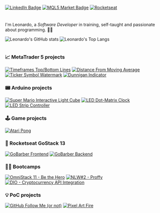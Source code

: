 [![LinkedIn Badge](https://img.shields.io/badge/-LinkedIn-blue?style=flat&logo=Linkedin&logoColor=white)][LinkedIn-Profile]
[![MQL5 Market Badge](https://img.shields.io/badge/-MQL5_Market-4a77b4?style=flat&logo=ubuntu&logoColor=white)][MQL5-Market]
[![Rocketseat](https://img.shields.io/badge/-🚀_Rocketseat-7159C1?style=flat)][Rocketseat-Profile]

# 

I'm Leonardo, a *Software Developer* in training, self-taught and passionate about programming. 👨‍💻

![Leonardo's GitHub stats][GitHub-Stats]
![Leonardo's Top Langs][GitHub-TopLang]

# 

### 📈 MetaTrader 5 projects

[![Timeframes Top/Bottom Lines](https://github-readme-stats.vercel.app/api/pin/?username=leonardosposina&theme=prussian&repo=mt5-timeframes-top-bottom-lines)](https://github.com/leonardosposina/mt5-timeframes-top-bottom-lines)
[![Distance From Moving Average](https://github-readme-stats.vercel.app/api/pin/?username=leonardosposina&theme=prussian&repo=mt5-distance-from-moving-average)](https://github.com/leonardosposina/mt5-distance-from-moving-average)
[![Ticker Symbol Watermark](https://github-readme-stats.vercel.app/api/pin/?username=leonardosposina&theme=prussian&repo=mt5-ticker-symbol-watermark)](https://github.com/leonardosposina/mt5-ticker-symbol-watermark)
[![Dunnigan Indicator](https://github-readme-stats.vercel.app/api/pin/?username=leonardosposina&theme=prussian&repo=mt5-dunnigan-indicator)](https://github.com/leonardosposina/mt5-dunnigan-indicator)

### 📟 Arduino projects

[![Super Mario Interactive Light Cube](https://github-readme-stats.vercel.app/api/pin/?username=leonardosposina&theme=prussian&repo=super-mario-interactive-light-cube)](https://github.com/leonardosposina/super-mario-interactive-light-cube)
[![LED Dot-Matrix Clock](https://github-readme-stats.vercel.app/api/pin/?username=leonardosposina&theme=prussian&repo=arduino-led-dot-matrix-clock)](https://github.com/leonardosposina/arduino-led-dot-matrix-clock)
[![LED Strip Controller](https://github-readme-stats.vercel.app/api/pin/?username=leonardosposina&theme=prussian&repo=led-strip-controller)](https://github.com/leonardosposina/led-strip-controller)

### 🕹 Game projects

[![Atari Pong](https://github-readme-stats.vercel.app/api/pin/?username=leonardosposina&theme=prussian&repo=atari-pong)](https://github.com/leonardosposina/atari-pong)

### 🚀 Rocketseat GoStack 13

[![GoBarber Frontend](https://github-readme-stats.vercel.app/api/pin/?username=leonardosposina&theme=material-palenight&repo=gostack-gobarber-frontend)](https://github.com/leonardosposina/gostack-gobarber-frontend)
[![GoBarber Backend](https://github-readme-stats.vercel.app/api/pin/?username=leonardosposina&theme=material-palenight&repo=gostack-gobarber-backend)](https://github.com/leonardosposina/gostack-gobarber-backend)

### 👨‍💻️ Bootcamps

[![OmniStack 11 - Be the Hero](https://github-readme-stats.vercel.app/api/pin/?username=leonardosposina&theme=prussian&repo=omnistack11-be-the-hero)](https://github.com/leonardosposina/omnistack11-be-the-hero)
[![NLW#2 - Proffy](https://github-readme-stats.vercel.app/api/pin/?username=leonardosposina&theme=prussian&repo=next-level-week-2-proffy)](https://github.com/leonardosposina/next-level-week-2-proffy)
[![DIO - Cryptocurrency API Integration](https://github-readme-stats.vercel.app/api/pin/?username=leonardosposina&theme=prussian&repo=dio-cryptocurrency-api-integration)](https://github.com/leonardosposina/dio-cryptocurrency-api-integration)

### 💡 PoC projects

[![GitHub Follow Me (or not)](https://github-readme-stats.vercel.app/api/pin/?username=leonardosposina&theme=prussian&repo=github-follow-me-or-not)](https://github.com/leonardosposina/github-follow-me-or-not)
[![Pixel Art Fire](https://github-readme-stats.vercel.app/api/pin/?username=leonardosposina&theme=prussian&repo=pixel-art-fire)](https://github.com/leonardosposina/pixel-art-fire)

[LinkedIn-Profile]: https://www.linkedin.com/in/leonardosposina/
[MQL5-Market]: https://www.mql5.com/en/users/leonardo_splinter/seller
[Rocketseat-Profile]: https://app.rocketseat.com.br/me/leonardo-sposina

[GitHub-Stats]: https://github-readme-stats.vercel.app/api?username=leonardosposina&theme=prussian&show_icons=true&count_private=true
[GitHub-TopLang]: https://github-readme-stats.vercel.app/api/top-langs/?username=leonardosposina&theme=prussian&langs_count=10&layout=compact
